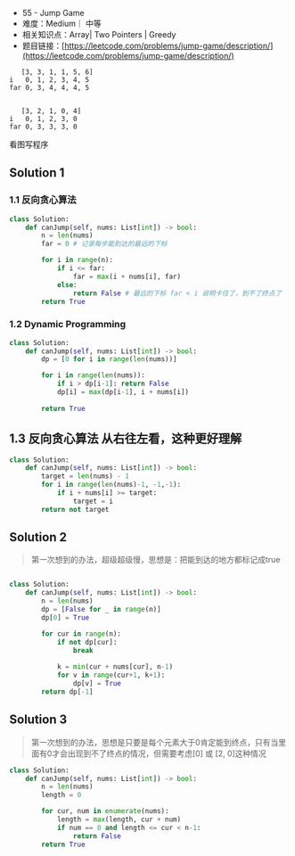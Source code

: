 * 55 -  Jump Game
* 难度：Medium｜ 中等
* 相关知识点：Array| Two Pointers | Greedy
* 题目链接：[https://leetcode.com/problems/jump-game/description/](https://leetcode.com/problems/jump-game/description/)
```
   [3, 3, 1, 1, 5, 6]
i   0, 1, 2, 3, 4, 5
far 0, 3, 4, 4, 4, 5


   [3, 2, 1, 0, 4]
i   0, 1, 2, 3, 0
far 0, 3, 3, 3, 0
```

看图写程序
## Solution 1

### 1.1 反向贪心算法

```python
class Solution:
    def canJump(self, nums: List[int]) -> bool:
        n = len(nums)
        far = 0 # 记录每步能到达的最远的下标

        for i in range(n):
            if i <= far:
                far = max(i + nums[i], far)
            else:
                return False # 最远的下标 far < i 说明卡住了，到不了终点了
        return True
```
### 1.2  Dynamic Programming
```python
class Solution:
    def canJump(self, nums: List[int]) -> bool:
        dp = [0 for i in range(len(nums))]

        for i in range(len(nums)):
            if i > dp[i-1]: return False
            dp[i] = max(dp[i-1], i + nums[i])
        
        return True
```

## 1.3 反向贪心算法 从右往左看，这种更好理解
```python
class Solution:
    def canJump(self, nums: List[int]) -> bool:
        target = len(nums) - 1
        for i in range(len(nums)-1, -1,-1):
            if i + nums[i] >= target:
                target = i
        return not target

```
## Solution 2

> 第一次想到的办法，超级超级慢，思想是：把能到达的地方都标记成true
```python

class Solution:
    def canJump(self, nums: List[int]) -> bool:
        n = len(nums)
        dp = [False for _ in range(n)]
        dp[0] = True

        for cur in range(n):
            if not dp[cur]:
                break
            
            k = min(cur + nums[cur], n-1)
            for v in range(cur+1, k+1):
                dp[v] = True
        return dp[-1]
```
## Solution 3

> 第一次想到的办法，思想是只要是每个元素大于0肯定能到终点，只有当里面有0才会出现到不了终点的情况，但需要考虑[0] 或 [2, 0]这种情况
```python
class Solution:
    def canJump(self, nums: List[int]) -> bool:
        n = len(nums)
        length = 0

        for cur, num in enumerate(nums):
            length = max(length, cur + num)
            if num == 0 and length <= cur < n-1:
                return False
        return True
```

